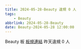 ```yaml
---
title: 2024-05-28-Beauty 違規 0 人
tags:
    - Beauty
abbrlink: 2024-05-28-Beauty
date: Beauty-2024-05-28 12:00:00
---
```

Beauty 板 [板規連結](https://www.ptt.cc/bbs/Beauty/M.1630069980.A.84B.html)
昨天違規 0 人
